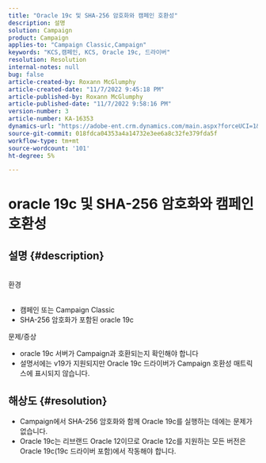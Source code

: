 ```yaml
---
title: "Oracle 19c 및 SHA-256 암호화와 캠페인 호환성"
description: 설명
solution: Campaign
product: Campaign
applies-to: "Campaign Classic,Campaign"
keywords: "KCS,캠페인, KCS, Oracle 19c, 드라이버"
resolution: Resolution
internal-notes: null
bug: false
article-created-by: Roxann McGlumphy
article-created-date: "11/7/2022 9:45:18 PM"
article-published-by: Roxann McGlumphy
article-published-date: "11/7/2022 9:58:16 PM"
version-number: 3
article-number: KA-16353
dynamics-url: "https://adobe-ent.crm.dynamics.com/main.aspx?forceUCI=1&pagetype=entityrecord&etn=knowledgearticle&id=391fe572-e55e-ed11-9561-6045bd006704"
source-git-commit: 018fdca04353a4a14732e3ee6a8c32fe379fda5f
workflow-type: tm+mt
source-wordcount: '101'
ht-degree: 5%

---
```


# oracle 19c 및 SHA-256 암호화와 캠페인 호환성

## 설명 {#description}

<br>환경<br><br>
- 캠페인 또는 Campaign Classic
- SHA-256 암호화가 포함된 oracle 19c

문제/증상
- oracle 19c 서버가 Campaign과 호환되는지 확인해야 합니다
- 설명서에는 v19가 지원되지만 Oracle 19c 드라이버가 Campaign 호환성 매트릭스에 표시되지 않습니다.



## 해상도 {#resolution}


- Campaign에서 SHA-256 암호화와 함께 Oracle 19c를 실행하는 데에는 문제가 없습니다.
- Oracle 19c는 리브랜드 Oracle 12이므로 Oracle 12c를 지원하는 모든 버전은 Oracle 19c(19c 드라이버 포함)에서 작동해야 합니다.



